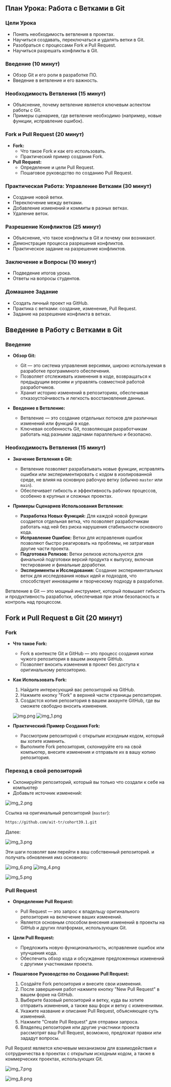 ## План Урока: Работа с Ветками в Git

### Цели Урока
- Понять необходимость ветвления в проектах.
- Научиться создавать, переключаться и удалять ветки в Git.
- Разобраться с процессами Fork и Pull Request.
- Научиться разрешать конфликты в Git.

### Введение (10 минут)
- Обзор Git и его роли в разработке ПО.
- Введение в ветвление и его важность.

### Необходимость Ветвления (15 минут)
- Объяснение, почему ветвление является ключевым аспектом работы с Git.
- Примеры сценариев, где ветвление необходимо (например, новые функции, исправление ошибок).

### Fork и Pull Request (20 минут)
- **Fork:**
    - Что такое Fork и как его использовать.
    - Практический пример создания Fork.
- **Pull Request:**
    - Определение и цели Pull Request.
    - Пошаговое руководство по созданию Pull Request.

### Практическая Работа: Управление Ветками (30 минут)
- Создание новой ветки.
- Переключение между ветками.
- Добавление изменений и коммиты в разных ветках.
- Удаление веток.

### Разрешение Конфликтов (25 минут)
- Объяснение, что такое конфликты в Git и почему они возникают.
- Демонстрация процесса разрешения конфликтов.
- Практическое задание на разрешение конфликтов.

### Заключение и Вопросы (10 минут)
- Подведение итогов урока.
- Ответы на вопросы студентов.

### Домашнее Задание
- Создать личный проект на GitHub.
- Практика с ветками: создание, изменение, Pull Request.
- Задание на разрешение конфликта в ветках.


## Введение в Работу с Ветками в Git 

### Введение 
- **Обзор Git:**
  - Git — это система управления версиями, широко используемая в разработке программного обеспечения.
  - Позволяет отслеживать изменения в коде, возвращаться к предыдущим версиям и управлять совместной работой разработчиков.
  - Хранит историю изменений в репозиториях, обеспечивая отказоустойчивость и легкость восстановления данных.

- **Введение в Ветвление:**
  - Ветвление — это создание отдельных потоков для различных изменений или функций в коде.
  - Ключевая особенность Git, позволяющая разработчикам работать над разными задачами параллельно и безопасно.

### Необходимость Ветвления (15 минут)
- **Значение Ветвления в Git:**
  - Ветвление позволяет разрабатывать новые функции, исправлять ошибки или экспериментировать с кодом в изолированной среде, не влияя на основную рабочую ветку (обычно `master` или `main`).
  - Обеспечивает гибкость и эффективность рабочих процессов, особенно в крупных и сложных проектах.

- **Примеры Сценариев Использования Ветвления:**
  - **Разработка Новых Функций:** Для каждой новой функции создается отдельная ветка, что позволяет разработчикам работать над ней без риска нарушения стабильности основного кода.
  - **Исправление Ошибок:** Ветки для исправления ошибок позволяют быстро реагировать на проблемы, не затрагивая другие части проекта.
  - **Подготовка Релизов:** Ветки релизов используются для финальной подготовки версий продукта к выпуску, включая тестирование и финальные доработки.
  - **Эксперименты и Исследования:** Создание экспериментальных веток для исследования новых идей и подходов, что способствует инновациям и творческому подходу в разработке.

Ветвление в Git — это мощный инструмент, который повышает гибкость и продуктивность разработки, обеспечивая при этом безопасность и контроль над процессом.


## Fork и Pull Request в Git (20 минут)

### Fork
- **Что такое Fork:**
  - Fork в контексте Git и GitHub — это процесс создания копии чужого репозитория в вашем аккаунте GitHub.
  - Позволяет вносить изменения в проект без доступа к оригинальному репозиторию.

- **Как Использовать Fork:**
  1. Найдите интересующий вас репозиторий на GitHub.
  2. Нажмите кнопку "Fork" в верхней части страницы репозитория.
  3. Создастся копия репозитория в вашем аккаунте GitHub, где вы сможете свободно вносить изменения.

  ![img.png](images%2Fimg.png)
  ![img_1.png](images%2Fimg_1.png)
- **Практический Пример Создания Fork:**
  - Рассмотрим репозиторий с открытым исходным кодом, который вы хотите изменить.
  - Выполните Fork репозитория, склонируйте его на свой компьютер, внесите изменения и отправьте их в вашу копию репозитория.

### Переход в свой репозиторий

 - Склонируйте репозиторий, который вы только что создали к себе на компьютер
 - Добавьте источник изменений:

![img_2.png](images%2Fimg_2.png)

Ссылка на оригинальный репозиторий (`master`):  
```markdown
https://github.com/ait-tr/cohort39.1.git
```
Далее:

![img_3.png](images%2Fimg_3.png)

Эти шаги позволят вам перейти в ваш собственный репозиторий. и получать обновления имз основного:

![img_6.png](images%2Fimg_6.png) 
![img_4.png](images%2Fimg_4.png)


![img_5.png](images%2Fimg_5.png)
### Pull Request
- **Определение Pull Request:**
  - Pull Request — это запрос к владельцу оригинального репозитория на включение ваших изменений.
  - Является основным способом внесения изменений в проекты на GitHub и других платформах, использующих Git.

- **Цели Pull Request:**
  - Предложить новую функциональность, исправление ошибок или улучшения кода.
  - Обеспечить обзор кода и обсуждение предложенных изменений с другими участниками проекта.

- **Пошаговое Руководство по Созданию Pull Request:**
  1. Создайте Fork репозитория и внесите свои изменения.
  2. После завершения работ нажмите кнопку "New Pull Request" в вашем форке на GitHub.
  3. Выберите базовый репозиторий и ветку, куда вы хотите отправить изменения, а также ваш форк и ветку с изменениями.
  4. Укажите название и описание Pull Request, объясняющее суть изменений.
  5. Нажмите "Create Pull Request" для отправки запроса.
  6. Владелец репозитория или другие участники проекта рассмотрят ваш Pull Request, возможно, предложат правки или зададут вопросы.

Pull Request является ключевым механизмом для взаимодействия и сотрудничества в проектах с открытым исходным кодом, а также в коммерческих проектах, использующих Git.

![img_7.png](images%2Fimg_7.png)

![img_8.png](images%2Fimg_8.png)